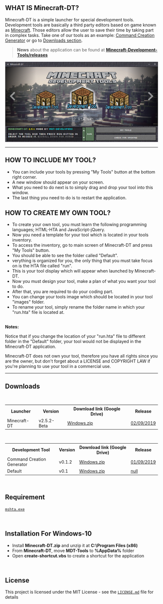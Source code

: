 ## WHAT IS Minecraft-DT?
Minecraft-DT is a simple launcher for special development tools. Development tools are basically a third party editors based on game known as [Minecraft](https://www.minecraft.net/en-us/). Those editors allow the user to save their time by taking part in complex tasks. Take one of our tools as an example: [Command Creation Generator](https://github.com/gubrus50/Minecraft-Development-Tools-Classic/releases/tag/CCG-v0.1.2) or go to [Downloads section](https://github.com/gubrus50/Minecraft-Development-Tools-Classic#downloads). 

> <b>News</b> about the application can be found at **[Minecraft-Development-Tools/releases](https://github.com/gubrus50/Minecraft-Development-Tools-Classic/releases)**

<img src="https://github.com/gubrus50/Minecraft-Development-Tools-Classic/blob/master/app/images/Minecraft-DT.png"/>

---

## HOW TO INCLUDE MY TOOL?
<ul>
  <li>You can include your tools by pressing "My Tools" button at the bottom right corner.</li>
  <li>A new window should appear on your screen.</li>
  <li>What you need to do next is to simply drag and drop your tool into this window.</li>
  <li>The last thing you need to do is to restart the application.</li>
</ul>

## HOW TO CREATE MY OWN TOOL?
<ul>
  <li>To create your own tool, you must learn the following programming languages; HTML-HTA and JavaScript-jQuery.</li>
  <li>Now you need a template for your tool which is located in your tools inventory.</li>
  <li>To access the inventory, go to main screen of Minecraft-DT and press "My Tools" button.</li>
  <li>You should be able to see the folder called "Default".</li>
  <li>verything is organized for you, the only thing that you must take focus on is the HTA file called "run".</li>
  <li>This is your tool display which will appear when launched by Minecraft-DT.</li>
  <li>Now you must design your tool, make a plan of what you want your tool to do.</li>
  <li>After that, you are required to do your coding part.</li>
  <li>You can change your tools image which should be located in your tool "images" folder.</li>
  <li>To rename your tool, simply rename the folder name in which your "run.hta" file is located at.</li>
</ul>

<br /><b>Notes:</b><p>
Notice that if you change the location of your "run.hta" file to different folder in the "Default" folder, your tool would not be displayed in the Minecraft-DT application.
</p>

<p>Minecraft-DT does not own your tool, therefore you have all rights since you are the owner, but don't forget about a LICENSE and COPYRIGHT LAW if you're planning to use your tool in a commercial use.</p>

---

## Downloads

<br />

<table>
  <tr>
    <th>Launcher</th>
    <th>Version</th>
    <th>Download link (Google Drive)</th>
    <th>Release</th>
  </tr>
  <tr>
    <td>Minecraft-DT</td>
    <td>v2.5.2-Beta</td>
    <td>
      <a href="https://drive.google.com/open?id=1mLkoqqa9cpK3aAFL8EObk7fyWEVCdU1K" target="_blank">Windows.zip</a>
    </td>
    <td>
      <a href="https://github.com/gubrus50/Minecraft-Development-Tools-Classic/releases/tag/MDT-v2.5.2-Beta" target="_blank">02/09/2019</a>
    </td>
  </tr>
</table>

<br />

<table>
  <tr>
    <th>Development Tool</th>
    <th>Version</th>
    <th>Download link (Google Drive)</th>
    <th>Release</th>
  </tr>
  <tr>
    <td>Command Creation Generator</td>
    <td>v0.1.2</td>
    <td>
      <a href="https://drive.google.com/open?id=1EvclsjWZJBcRAhbfsVrJZeQze2PzsB3A" target="_blank">Windows.zip</a>
    </td>
    <td><a href="https://github.com/gubrus50/Minecraft-Development-Tools-Classic/releases/tag/CCG-v0.1.2" target="_blank">01/09/2019</a></td>
  </tr>
  <tr>
    <td>Default</td>
    <td>v0.1</td>
    <td>
      <a href="https://drive.google.com/open?id=1edtYMNGXEk35hB-8eqj_X5LbI0t5Ze4B">Windows.zip</a>
    </td>
    <td><a href="#" target="_blank">null</a></td>
  </tr>
</table><br />

## Requirement
[``mshta.exe``](https://www.file.net/process/mshta.exe.html)

<br />

## Installation For Windows-10
<ul>
  <li>Install<b> Minecraft-DT.zip</b> and unzip it at <b>C:\Program Files (x86)</b></li>
  <li>From <b>Minecraft-DT</b>, move <b>MDT-Tools</b> to <b>%AppData%</b> folder</li>
  <li>Open <b>create-shortcut.vbs</b> to create a shortcut for the application</li>
</ul>

<br />

## License
This project is licensed under the MIT License - see the [``LICENSE.md``](https://github.com/gubrus50/Minecraft-Development-Tools-Classic/blob/master/LICENSE) file for details

